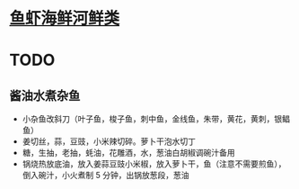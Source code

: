 # [鱼虾海鲜河鲜类](https://github.com/shiyang07ca/shiyang07ca.github.io/issues/4)

# TODO

## 酱油水煮杂鱼
- 小杂鱼改斜刀（叶子鱼，梭子鱼，刺中鱼，金线鱼，朱带，黄花，黄刺，银鲳鱼）
- 姜切丝，蒜，豆豉，小米辣切碎。萝卜干泡水切丁
- 糖，生抽，老抽，蚝油，花雕酒，水，葱油白胡椒调碗汁备用
- 锅烧热放底油，放入姜蒜豆豉小米椒，放入萝卜干，鱼（注意不需要煎鱼），倒入碗汁，小火煮制 5 分钟，出锅放葱段，葱油
